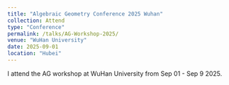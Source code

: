 ```yaml
---
title: "Algebraic Geometry Conference 2025 Wuhan"
collection: Attend
type: "Conference"
permalink: /talks/AG-Workshop-2025/
venue: "WuHan University"
date: 2025-09-01
location: "Hubei"
---
```


I attend the AG workshop at WuHan University from Sep 01 - Sep 9 2025.